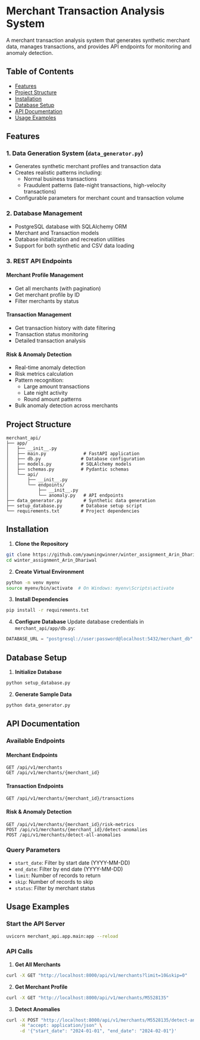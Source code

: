 # Merchant Transaction Analysis System

A merchant transaction analysis system that generates synthetic merchant data, manages transactions, and provides API endpoints for monitoring and anomaly detection.

## Table of Contents
- [Features](#features)
- [Project Structure](#project-structure)
- [Installation](#installation)
- [Database Setup](#database-setup)
- [API Documentation](#api-documentation)
- [Usage Examples](#usage-examples)

## Features

### 1. Data Generation System (`data_generator.py`)
- Generates synthetic merchant profiles and transaction data
- Creates realistic patterns including:
  - Normal business transactions
  - Fraudulent patterns (late-night transactions, high-velocity transactions)
- Configurable parameters for merchant count and transaction volume

### 2. Database Management
- PostgreSQL database with SQLAlchemy ORM
- Merchant and Transaction models
- Database initialization and recreation utilities
- Support for both synthetic and CSV data loading

### 3. REST API Endpoints
#### Merchant Profile Management
- Get all merchants (with pagination)
- Get merchant profile by ID
- Filter merchants by status

#### Transaction Management
- Get transaction history with date filtering
- Transaction status monitoring
- Detailed transaction analysis

#### Risk & Anomaly Detection
- Real-time anomaly detection
- Risk metrics calculation
- Pattern recognition:
  - Large amount transactions
  - Late night activity
  - Round amount patterns
- Bulk anomaly detection across merchants

## Project Structure
```
merchant_api/
├── app/
│   ├── __init__.py
│   ├── main.py              # FastAPI application
│   ├── db.py               # Database configuration
│   ├── models.py           # SQLAlchemy models
│   ├── schemas.py          # Pydantic schemas
│   └── api/
│       ├── __init__.py
│       └── endpoints/
│           ├── __init__.py
│           └── anomaly.py   # API endpoints
├── data_generator.py        # Synthetic data generation
├── setup_database.py       # Database setup script
└── requirements.txt        # Project dependencies
```

## Installation

1. **Clone the Repository**
```bash
git clone https://github.com/yawningwinner/winter_assignment_Arin_Dhariwal.git
cd winter_assignment_Arin_Dhariwal
```

2. **Create Virtual Environment**
```bash
python -m venv myenv
source myenv/bin/activate  # On Windows: myenv\Scripts\activate
```

3. **Install Dependencies**
```bash
pip install -r requirements.txt
```

4. **Configure Database**
Update database credentials in `merchant_api/app/db.py`:
```python
DATABASE_URL = "postgresql://user:password@localhost:5432/merchant_db"
```

## Database Setup

1. **Initialize Database**
```bash
python setup_database.py
```

2. **Generate Sample Data**
```bash
python data_generator.py
```

## API Documentation

### Available Endpoints

#### Merchant Endpoints
```http
GET /api/v1/merchants
GET /api/v1/merchants/{merchant_id}
```

#### Transaction Endpoints
```http
GET /api/v1/merchants/{merchant_id}/transactions
```

#### Risk & Anomaly Detection
```http
GET /api/v1/merchants/{merchant_id}/risk-metrics
POST /api/v1/merchants/{merchant_id}/detect-anomalies
POST /api/v1/merchants/detect-all-anomalies
```

### Query Parameters
- `start_date`: Filter by start date (YYYY-MM-DD)
- `end_date`: Filter by end date (YYYY-MM-DD)
- `limit`: Number of records to return
- `skip`: Number of records to skip
- `status`: Filter by merchant status

## Usage Examples

### Start the API Server
```bash
uvicorn merchant_api.app.main:app --reload
```

### API Calls

1. **Get All Merchants**
```bash
curl -X GET "http://localhost:8000/api/v1/merchants?limit=10&skip=0"
```

2. **Get Merchant Profile**
```bash
curl -X GET "http://localhost:8000/api/v1/merchants/M5528135"
```

3. **Detect Anomalies**
```bash
curl -X POST "http://localhost:8000/api/v1/merchants/M5528135/detect-anomalies" \
     -H "accept: application/json" \
     -d '{"start_date": "2024-01-01", "end_date": "2024-02-01"}'
```

